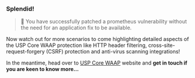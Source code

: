 <!--
SPDX-FileCopyrightText: 2025 United Security Providers AG, Switzerland

SPDX-License-Identifier: GPL-3.0-only
-->

### Splendid!

> &#127937; You have successfully patched a prometheus vulnerability without the need for an application fix to be available.

Now watch out for more scenarios to come highlighting detailed aspects of the USP Core WAAP protection like HTTP header filtering, cross-site-request-forgery (CSRF) protection and anti-virus scanning integrations!

In the meantime, head over to [USP Core WAAP](https://www.united-security-providers.ch/technology/application-security/web-application-api-protection-waap/) website and **get in touch if you are keen to know more...**
